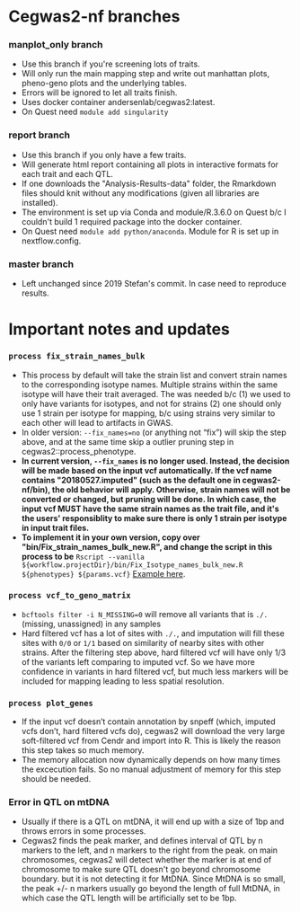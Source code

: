 # Cegwas2-nf branches
### manplot_only branch
- Use this branch if you're screening lots of traits.
- Will only run the main mapping step and write out manhattan plots, pheno-geno plots and the underlying tables.
- Errors will be ignored to let all traits finish. 
- Uses docker container andersenlab/cegwas2:latest. 
- On Quest need `module add singularity`

### report branch
- Use this branch if you only have a few traits.
- Will generate html report containing all plots in interactive formats for each trait and each QTL.  
- If one downloads the "Analysis-Results-data" folder, the Rmarkdown files should knit without any modifications (given all libraries are installed).
- The environment is set up via Conda and module/R.3.6.0 on Quest b/c I couldn't build 1 required package into the docker container. 
- On Quest need `module add python/anaconda`. Module for R is set up in nextflow.config.

### master branch
- Left unchanged since 2019 Stefan's commit. In case need to reproduce results.

# Important notes and updates
### `process fix_strain_names_bulk`
- This process by default will take the strain list and convert strain names to the corresponding isotype names. Multiple strains within the same isotype will have their trait averaged. The was needed b/c (1) we used to only have variants for isotypes, and not for strains (2) one should only use 1 strain per isotype for mapping, b/c using strains very similar to each other will lead to artifacts in GWAS.
- In older version: `--fix_names=no` (or anything not “fix”) will skip the step above, and at the same time skip a outlier pruning step in cegwas2::process_phenotype. 
- **In current version, `--fix_names` is no longer used. Instead, the decision will be made based on the input vcf automatically. If the vcf name contains "20180527.imputed" (such as the default one in cegwas2-nf/bin), the old behavior will apply. Otherwise, strain names will not be converted or changed, but pruning will be done. In which case, the input vcf MUST have the same strain names as the trait file, and it's the users' responsiblity to make sure there is only 1 strain per isotype in input trait files.**
- **To implement it in your own version, copy over "bin/Fix_strain_names_bulk_new.R", and change the script in this process to be**
`Rscript --vanilla ${workflow.projectDir}/bin/Fix_Isotype_names_bulk_new.R ${phenotypes} ${params.vcf}` 
[Example here](https://github.com/AndersenLab/cegwas2-nf/commit/b54afbc2d76db20f0744fdbd11634516aa05565f).

### `process vcf_to_geno_matrix`
- `bcftools filter -i N_MISSING=0` will remove all variants that is `./.` (missing, unassigned) in any samples
- Hard filtered vcf has a lot of sites with `./.`, and imputation will fill these sites with `0/0` or `1/1` based on similarity of nearby sites with other strains. After the filtering step above, hard filtered vcf will have only 1/3 of the variants left comparing to imputed vcf. So we have more confidence in variants in hard filtered vcf, but much less markers will be included for mapping leading to less spatial resolution.

### `process plot_genes`
- If the input vcf doesn’t contain annotation by snpeff (which, imputed vcfs don’t, hard filtered vcfs do), cegwas2 will download the very large soft-filtered vcf from Cendr and import into R. This is likely the reason this step takes so much memory. 
- The memory allocation now dynamically depends on how many times the excecution fails. So no manual adjustment of memory for this step should be needed.

### Error in QTL on mtDNA
- Usually if there is a QTL on mtDNA, it will end up with a size of 1bp and throws errors in some processes. 
- Cegwas2 finds the peak marker, and defines interval of QTL by n markers to the left, and n markers to the right from the peak. on main chromosomes, cegwas2 will detect whether the marker is at end of chromosome to make sure QTL doesn't go beyond chromosome boundary. but it is not detecting it for MtDNA. Since MtDNA is so small, the peak +/- n markers usually go beyond the length of full MtDNA, in which case the QTL length will be artificially set to be 1bp.
